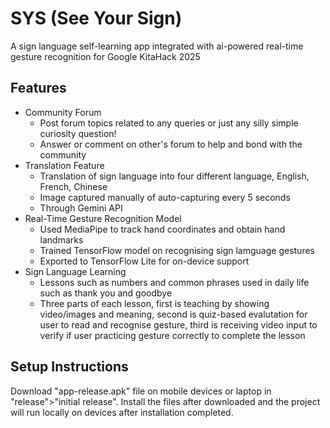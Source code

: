 # SYS (See Your Sign) 
A sign language self-learning app integrated with ai-powered real-time gesture recognition for Google KitaHack 2025

## Features
- Community Forum
  - Post forum topics related to any queries or just any silly simple curiosity question!
  - Answer or comment on other's forum to help and bond with the community
- Translation Feature
  - Translation of sign language into four different language, English, French, Chinese
  - Image captured manually of auto-capturing every 5 seconds
  - Through Gemini API
- Real-Time Gesture Recognition Model
  - Used MediaPipe to track hand coordinates and obtain hand landmarks
  - Trained TensorFlow model on recognising sign lamguage gestures
  - Exported to TensorFlow Lite for on-device support
- Sign Language Learning
  - Lessons such as numbers and common phrases used in daily life such as thank you and goodbye
  - Three parts of each lesson, first is teaching by showing video/images and meaning, second is quiz-based evalutation for user to read and recognise gesture, third is receiving video input to verify if user practicing gesture correctly to complete the lesson

## Setup Instructions 
Download "app-release.apk" file on mobile devices or laptop in "release">"initial release". Install the files after downloaded and the project will run locally on devices after installation completed.



